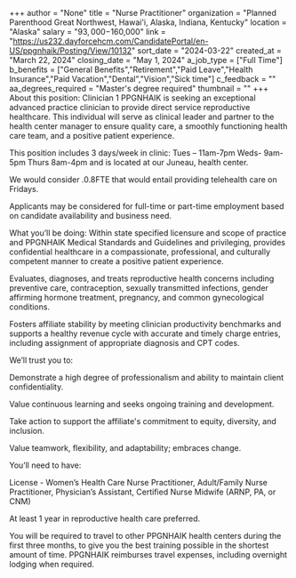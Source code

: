 +++
author = "None"
title = "Nurse Practitioner"
organization = "Planned Parenthood Great Northwest, Hawai'i, Alaska, Indiana, Kentucky"
location = "Alaska"
salary = "$93,000-$160,000"
link = "https://us232.dayforcehcm.com/CandidatePortal/en-US/ppgnhaik/Posting/View/10132"
sort_date = "2024-03-22"
created_at = "March 22, 2024"
closing_date = "May 1, 2024"
a_job_type = ["Full Time"]
b_benefits = ["General Benefits","Retirement","Paid Leave","Health Insurance","Paid Vacation","Dental","Vision","Sick time"]
c_feedback = ""
aa_degrees_required = "Master's degree required"
thumbnail = ""
+++
About this position: Clinician 1
PPGNHAIK is seeking an exceptional advanced practice clinician to provide direct service reproductive healthcare. This individual will serve as clinical leader and partner to the health center manager to ensure quality care, a smoothly functioning health care team, and a positive patient experience. 

This position includes 3 days/week in clinic: Tues – 11am-7pm Weds- 9am-5pm Thurs 8am-4pm and is located at our Juneau, health center.

We would consider .0.8FTE that would entail providing telehealth care on Fridays.

Applicants may be considered for full-time or part-time employment based on candidate availability and business need.

What you’ll be doing:
Within state specified licensure and scope of practice and PPGNHAIK Medical Standards and Guidelines and privileging, provides confidential healthcare in a compassionate, professional, and culturally competent manner to create a positive patient experience.

Evaluates, diagnoses, and treats reproductive health concerns including preventive care, contraception, sexually transmitted infections, gender affirming hormone treatment, pregnancy, and common gynecological conditions.

Fosters affiliate stability by meeting clinician productivity benchmarks and supports a healthy revenue cycle with accurate and timely charge entries, including assignment of appropriate diagnosis and CPT codes.  

We’ll trust you to:

Demonstrate a high degree of professionalism and ability to maintain client confidentiality.

Value continuous learning and seeks ongoing training and development.    

Take action to support the affiliate's commitment to equity, diversity, and inclusion. 

Value teamwork, flexibility, and adaptability; embraces change.  

 You’ll need to have:

License - Women’s Health Care Nurse Practitioner, Adult/Family Nurse Practitioner, Physician’s Assistant, Certified Nurse Midwife (ARNP, PA, or CNM) 

At least 1 year in reproductive health care preferred.

You will be required to travel to other PPGNHAIK health centers during the first three months, to give you the best training possible in the shortest amount of time. PPGNHAIK reimburses travel expenses, including overnight lodging when required. 